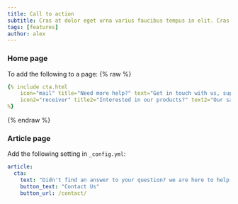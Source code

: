 ```yaml
---
title: Call to action
subtitle: Cras at dolor eget urna varius faucibus tempus in elit. Cras a dui imperdiet, tempus metus quis, pharetra turpis.
tags: [features]
author: alex
---
```


### Home page
To add the following to a page:
{% raw %}
```yaml
{% include cta.html 
    icon="mail" title="Need more help?" text="Get in touch with us, support is provided daily" link_text="contact us" link_url="/contact/" 
    icon2="receiver" title2="Interested in our products?" text2="Our sales representatives can help you chose" link_text2="call us" link_url2="/contact/" 
%}
```
{% endraw %}

### Article page
Add the following setting in `_config.yml`:
```yaml
article:
  cta:
    text: "Didn't find an answer to your question? we are here to help."
    button_text: "Contact Us"
    button_url: /contact/

```